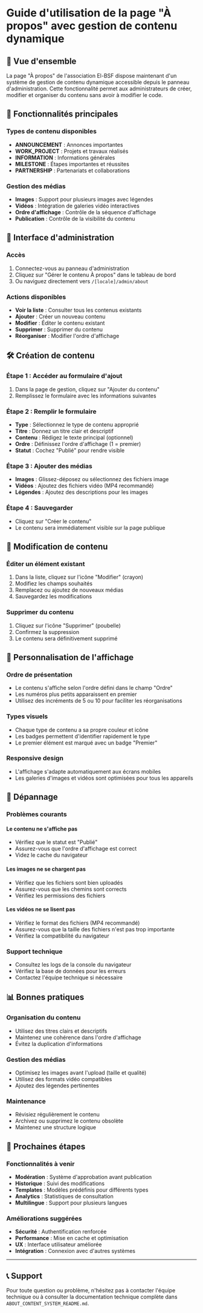# Guide d'utilisation de la page "À propos" avec gestion de contenu dynamique

## 🎯 Vue d'ensemble

La page "À propos" de l'association El-BSF dispose maintenant d'un système de gestion de contenu dynamique accessible depuis le panneau d'administration. Cette fonctionnalité permet aux administrateurs de créer, modifier et organiser du contenu sans avoir à modifier le code.

## 🚀 Fonctionnalités principales

### Types de contenu disponibles
- **ANNOUNCEMENT** : Annonces importantes
- **WORK_PROJECT** : Projets et travaux réalisés
- **INFORMATION** : Informations générales
- **MILESTONE** : Étapes importantes et réussites
- **PARTNERSHIP** : Partenariats et collaborations

### Gestion des médias
- **Images** : Support pour plusieurs images avec légendes
- **Vidéos** : Intégration de galeries vidéo interactives
- **Ordre d'affichage** : Contrôle de la séquence d'affichage
- **Publication** : Contrôle de la visibilité du contenu

## 📱 Interface d'administration

### Accès
1. Connectez-vous au panneau d'administration
2. Cliquez sur "Gérer le contenu À propos" dans le tableau de bord
3. Ou naviguez directement vers `/[locale]/admin/about`

### Actions disponibles
- **Voir la liste** : Consulter tous les contenus existants
- **Ajouter** : Créer un nouveau contenu
- **Modifier** : Éditer le contenu existant
- **Supprimer** : Supprimer du contenu
- **Réorganiser** : Modifier l'ordre d'affichage

## 🛠️ Création de contenu

### Étape 1 : Accéder au formulaire d'ajout
1. Dans la page de gestion, cliquez sur "Ajouter du contenu"
2. Remplissez le formulaire avec les informations suivantes

### Étape 2 : Remplir le formulaire
- **Type** : Sélectionnez le type de contenu approprié
- **Titre** : Donnez un titre clair et descriptif
- **Contenu** : Rédigez le texte principal (optionnel)
- **Ordre** : Définissez l'ordre d'affichage (1 = premier)
- **Statut** : Cochez "Publié" pour rendre visible

### Étape 3 : Ajouter des médias
- **Images** : Glissez-déposez ou sélectionnez des fichiers image
- **Vidéos** : Ajoutez des fichiers vidéo (MP4 recommandé)
- **Légendes** : Ajoutez des descriptions pour les images

### Étape 4 : Sauvegarder
- Cliquez sur "Créer le contenu"
- Le contenu sera immédiatement visible sur la page publique

## 📝 Modification de contenu

### Éditer un élément existant
1. Dans la liste, cliquez sur l'icône "Modifier" (crayon)
2. Modifiez les champs souhaités
3. Remplacez ou ajoutez de nouveaux médias
4. Sauvegardez les modifications

### Supprimer du contenu
1. Cliquez sur l'icône "Supprimer" (poubelle)
2. Confirmez la suppression
3. Le contenu sera définitivement supprimé

## 🎨 Personnalisation de l'affichage

### Ordre de présentation
- Le contenu s'affiche selon l'ordre défini dans le champ "Ordre"
- Les numéros plus petits apparaissent en premier
- Utilisez des incréments de 5 ou 10 pour faciliter les réorganisations

### Types visuels
- Chaque type de contenu a sa propre couleur et icône
- Les badges permettent d'identifier rapidement le type
- Le premier élément est marqué avec un badge "Premier"

### Responsive design
- L'affichage s'adapte automatiquement aux écrans mobiles
- Les galeries d'images et vidéos sont optimisées pour tous les appareils

## 🔧 Dépannage

### Problèmes courants

#### Le contenu ne s'affiche pas
- Vérifiez que le statut est "Publié"
- Assurez-vous que l'ordre d'affichage est correct
- Videz le cache du navigateur

#### Les images ne se chargent pas
- Vérifiez que les fichiers sont bien uploadés
- Assurez-vous que les chemins sont corrects
- Vérifiez les permissions des fichiers

#### Les vidéos ne se lisent pas
- Vérifiez le format des fichiers (MP4 recommandé)
- Assurez-vous que la taille des fichiers n'est pas trop importante
- Vérifiez la compatibilité du navigateur

### Support technique
- Consultez les logs de la console du navigateur
- Vérifiez la base de données pour les erreurs
- Contactez l'équipe technique si nécessaire

## 📊 Bonnes pratiques

### Organisation du contenu
- Utilisez des titres clairs et descriptifs
- Maintenez une cohérence dans l'ordre d'affichage
- Évitez la duplication d'informations

### Gestion des médias
- Optimisez les images avant l'upload (taille et qualité)
- Utilisez des formats vidéo compatibles
- Ajoutez des légendes pertinentes

### Maintenance
- Révisiez régulièrement le contenu
- Archivez ou supprimez le contenu obsolète
- Maintenez une structure logique

## 🚀 Prochaines étapes

### Fonctionnalités à venir
- **Modération** : Système d'approbation avant publication
- **Historique** : Suivi des modifications
- **Templates** : Modèles prédéfinis pour différents types
- **Analytics** : Statistiques de consultation
- **Multilingue** : Support pour plusieurs langues

### Améliorations suggérées
- **Sécurité** : Authentification renforcée
- **Performance** : Mise en cache et optimisation
- **UX** : Interface utilisateur améliorée
- **Intégration** : Connexion avec d'autres systèmes

---

## 📞 Support

Pour toute question ou problème, n'hésitez pas à contacter l'équipe technique ou à consulter la documentation technique complète dans `ABOUT_CONTENT_SYSTEM_README.md`.






